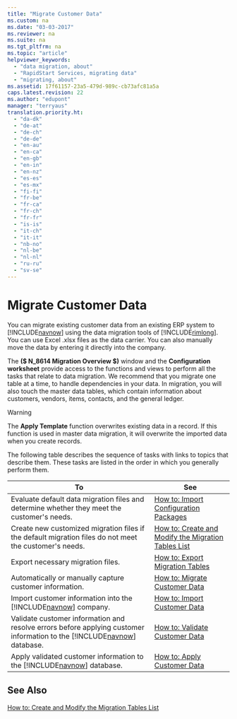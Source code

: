 ```yaml
---
title: "Migrate Customer Data"
ms.custom: na
ms.date: "03-03-2017"
ms.reviewer: na
ms.suite: na
ms.tgt_pltfrm: na
ms.topic: "article"
helpviewer_keywords: 
  - "data migration, about"
  - "RapidStart Services, migrating data"
  - "migrating, about"
ms.assetid: 17f61157-23a5-479d-989c-cb73afc81a5a
caps.latest.revision: 22
ms.author: "edupont"
manager: "terryaus"
translation.priority.ht: 
  - "da-dk"
  - "de-at"
  - "de-ch"
  - "de-de"
  - "en-au"
  - "en-ca"
  - "en-gb"
  - "en-in"
  - "en-nz"
  - "es-es"
  - "es-mx"
  - "fi-fi"
  - "fr-be"
  - "fr-ca"
  - "fr-ch"
  - "fr-fr"
  - "is-is"
  - "it-ch"
  - "it-it"
  - "nb-no"
  - "nl-be"
  - "nl-nl"
  - "ru-ru"
  - "sv-se"
---
```

# Migrate Customer Data
You can migrate existing customer data from an existing ERP system to [!INCLUDE[navnow](../ApplicationDesign/includes/navnow_md.md)] using the data migration tools of [!INCLUDE[rimlong](../SetupAndAdministration/includes/rimlong_md.md)]. You can use Excel .xlsx files as the data carrier. You can also manually move the data by entering it directly into the company.  
  
 The **\($ N\_8614 Migration Overview $\)** window and the **Configuration worksheet** provide access to the functions and views to perform all the tasks that relate to data migration. We recommend that you migrate one table at a time, to handle dependencies in your data. In migration, you will also touch the master data tables, which contain information about customers, vendors, items, contacts, and the general ledger.  
  
> [!WARNING]  
>  The **Apply Template** function overwrites existing data in a record. If this function is used in master data migration, it will overwrite the imported data when you create records.  
  
 The following table describes the sequence of tasks with links to topics that describe them. These tasks are listed in the order in which you generally perform them.  
  
|**To**|**See**|  
|------------|-------------|  
|Evaluate default data migration files and determine whether they meet the customer's needs.|[How to: Import Configuration Packages](../SetupAndAdministration/how-to-import-configuration-packages.md)|  
|Create new customized migration files if the default migration files do not meet the customer's needs.|[How to: Create and Modify the Migration Tables List](../SetupAndAdministration/how-to-create-and-modify-the-migration-tables-list.md)|  
|Export necessary migration files.|[How to: Export Migration Tables](../SetupAndAdministration/how-to-export-migration-tables.md)|  
|Automatically or manually capture customer information.|[How to: Migrate Customer Data](../SetupAndAdministration/how-to-migrate-customer-data.md)|  
|Import customer information into the [!INCLUDE[navnow](../ApplicationDesign/includes/navnow_md.md)] company.|[How to: Import Customer Data](../SetupAndAdministration/how-to-import-customer-data.md)|  
|Validate customer information and resolve errors before applying customer information to the [!INCLUDE[navnow](../ApplicationDesign/includes/navnow_md.md)] database.|[How to: Validate Customer Data](../SetupAndAdministration/how-to-validate-customer-data.md)|  
|Apply validated customer information to the [!INCLUDE[navnow](../ApplicationDesign/includes/navnow_md.md)] database.|[How to: Apply Customer Data](../SetupAndAdministration/how-to-apply-customer-data.md)|  
  
## See Also  
 [How to: Create and Modify the Migration Tables List](../SetupAndAdministration/how-to-create-and-modify-the-migration-tables-list.md)